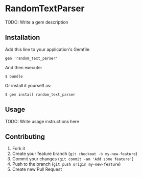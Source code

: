 # RandomTextParser

TODO: Write a gem description

## Installation

Add this line to your application's Gemfile:

    gem 'random_text_parser'

And then execute:

    $ bundle

Or install it yourself as:

    $ gem install random_text_parser

## Usage

TODO: Write usage instructions here

## Contributing

1. Fork it
2. Create your feature branch (`git checkout -b my-new-feature`)
3. Commit your changes (`git commit -am 'Add some feature'`)
4. Push to the branch (`git push origin my-new-feature`)
5. Create new Pull Request
